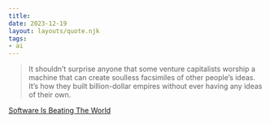 ```yaml
---
title:
date: 2023-12-19
layout: layouts/quote.njk
tags:
- ai
---
```


> It shouldn’t surprise anyone that some venture capitalists worship a machine that can create soulless facsimiles of other people’s ideas. It’s how they built billion-dollar empires without ever having any ideas of their own.

[Software Is Beating The World](https://wheresyoured.at/p/software-has-beaten-the-world)
